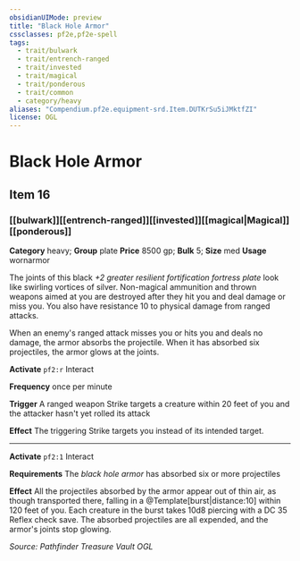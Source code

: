 ```yaml
---
obsidianUIMode: preview
title: "Black Hole Armor"
cssclasses: pf2e,pf2e-spell
tags:
  - trait/bulwark
  - trait/entrench-ranged
  - trait/invested
  - trait/magical
  - trait/ponderous
  - trait/common
  - category/heavy
aliases: "Compendium.pf2e.equipment-srd.Item.DUTKrSu5iJMktfZI"
license: OGL
---
```

# Black Hole Armor
## Item 16
### [[bulwark]][[entrench-ranged]][[invested]][[magical|Magical]][[ponderous]]

**Category** heavy; **Group** plate
**Price** 8500 gp; 
**Bulk** 5; **Size** med
**Usage** wornarmor

The joints of this black _+2 greater resilient fortification fortress plate_ look like swirling vortices of silver. Non-magical ammunition and thrown weapons aimed at you are destroyed after they hit you and deal damage or miss you. You also have resistance 10 to physical damage from ranged attacks.

When an enemy's ranged attack misses you or hits you and deals no damage, the armor absorbs the projectile. When it has absorbed six projectiles, the armor glows at the joints.

**Activate** `pf2:r` Interact

**Frequency** once per minute

**Trigger** A ranged weapon Strike targets a creature within 20 feet of you and the attacker hasn't yet rolled its attack

**Effect** The triggering Strike targets you instead of its intended target.

* * *

**Activate** `pf2:1` Interact

**Requirements** The _black hole armor_ has absorbed six or more projectiles

**Effect** All the projectiles absorbed by the armor appear out of thin air, as though transported there, falling in a @Template\[burst|distance:10\] within 120 feet of you. Each creature in the burst takes 10d8 piercing with a DC 35 Reflex check save. The absorbed projectiles are all expended, and the armor's joints stop glowing.

*Source: Pathfinder Treasure Vault*
*OGL*